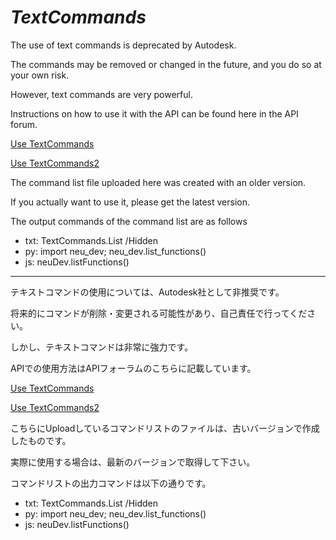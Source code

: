 # ***TextCommands***
The use of text commands is deprecated by Autodesk.

The commands may be removed or changed in the future, and you do so at your own risk.

However, text commands are very powerful.

Instructions on how to use it with the API can be found here in the API forum.

[Use TextCommands](https://forums.autodesk.com/t5/fusion-360-api-and-scripts/use-textcommands/m-p/9645688)

[Use TextCommands2](https://forums.autodesk.com/t5/fusion-360-api-and-scripts/use-textcommands2/m-p/9937161)

The command list file uploaded here was created with an older version.

If you actually want to use it, please get the latest version.

The output commands of the command list are as follows
- txt: TextCommands.List /Hidden
- py: import neu_dev; neu_dev.list_functions()
- js: neuDev.listFunctions()

***
テキストコマンドの使用については、Autodesk社として非推奨です。

将来的にコマンドが削除・変更される可能性があり、自己責任で行ってください。

しかし、テキストコマンドは非常に強力です。

APIでの使用方法はAPIフォーラムのこちらに記載しています。

[Use TextCommands](https://forums.autodesk.com/t5/fusion-360-api-and-scripts/use-textcommands/m-p/9645688)

[Use TextCommands2](https://forums.autodesk.com/t5/fusion-360-api-and-scripts/use-textcommands2/m-p/9937161)

こちらにUploadしているコマンドリストのファイルは、古いバージョンで作成したものです。

実際に使用する場合は、最新のバージョンで取得して下さい。

コマンドリストの出力コマンドは以下の通りです。
- txt: TextCommands.List /Hidden
- py: import neu_dev; neu_dev.list_functions()
- js: neuDev.listFunctions()